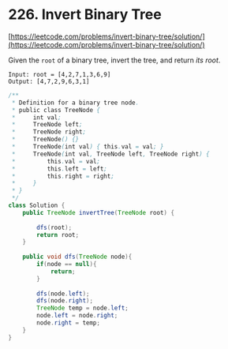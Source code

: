 # 226. Invert Binary Tree

[https://leetcode.com/problems/invert-binary-tree/solution/](https://leetcode.com/problems/invert-binary-tree/solution/)  
  
 Given the `root` of a binary tree, invert the tree, and return _its root_.





```text
Input: root = [4,2,7,1,3,6,9]
Output: [4,7,2,9,6,3,1]
```

```java
/**
 * Definition for a binary tree node.
 * public class TreeNode {
 *     int val;
 *     TreeNode left;
 *     TreeNode right;
 *     TreeNode() {}
 *     TreeNode(int val) { this.val = val; }
 *     TreeNode(int val, TreeNode left, TreeNode right) {
 *         this.val = val;
 *         this.left = left;
 *         this.right = right;
 *     }
 * }
 */
class Solution {
    public TreeNode invertTree(TreeNode root) {
        
        dfs(root);
        return root;
    }
    
    public void dfs(TreeNode node){
        if(node == null){
            return;
        }
        
        dfs(node.left);
        dfs(node.right);
        TreeNode temp = node.left;
        node.left = node.right;
        node.right = temp;
    }
}
```


